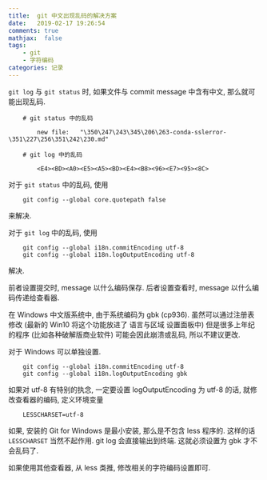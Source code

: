 ```yaml
---
title:  git 中文出现乱码的解决方案
date:   2019-02-17 19:26:54
comments: true
mathjax:  false
tags:
    - git
    - 字符编码
categories: 记录
---
```


`git log` 与 `git status` 时, 如果文件与 commit message 中含有中文,
那么就可能出现乱码.


```
    # git status 中的乱码

        new file:   "\350\247\243\345\206\263-conda-sslerror-\351\227\256\351\242\230.md"
```

```
    # git log 中的乱码

        <E4><BD><A0><E5><A5><BD><E4><B8><96><E7><95><8C>
```


对于 `git status` 中的乱码, 使用

```
    git config --global core.quotepath false
```

来解决.

对于 `git log` 中的乱码, 使用

```
    git config --global i18n.commitEncoding utf-8
    git config --global i18n.logOutputEncoding utf-8
```

解决.

前者设置提交时, message 以什么编码保存.
后者设置查看时, message 以什么编码传递给查看器.

在 Windows 中文版系统中,
由于系统编码为 gbk (cp936).
虽然可以通过注册表修改 (最新的 Win10 将这个功能放进了 语言与区域 设置面板中)
但是很多上年纪的程序 (比如各种破解版商业软件) 可能会因此崩溃或乱码,
所以不建议更改.

对于 Windows 可以单独设置.

```
    git config --global i18n.commitEncoding utf-8
    git config --global i18n.logOutputEncoding gbk
```

如果对 utf-8 有特别的执念, 一定要设置 logOutputEncoding 为 utf-8 的话,
就修改查看器的编码, 定义环境变量

```
    LESSCHARSET=utf-8
```

如果, 安装的 Git for Windows 是最小安装,
那么是不包含 less 程序的.
这样的话 `LESSCHARSET` 当然不起作用.
git log 会直接输出到终端.
这就必须设置为 gbk 才不会乱码了.

如果使用其他查看器,
从 less 类推, 修改相关的字符编码设置即可.
